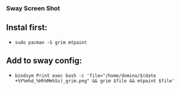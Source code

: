 ### Sway Screen Shot

## Instal first:
- `sudo pacman -S grim mtpaint`

## Add to sway config:
- `bindsym Print exec bash -c 'file="/home/domino/$(date +%Y%m%d_%Hh%Mm%Ss)_grim.png" && grim $file && mtpaint $file'`
  
